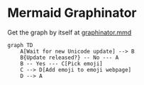 # Mermaid Graphinator

Get the graph by itself at [graphinator.mmd](graphinator.mmd)

```mermaid
graph TD
    A[Wait for new Unicode update] --> B
    B{Update released?} -- No --- A
    B -- Yes --- C[Pick emoji]
    C --> D[Add emoji to emoji webpage]
    D --> A
```
